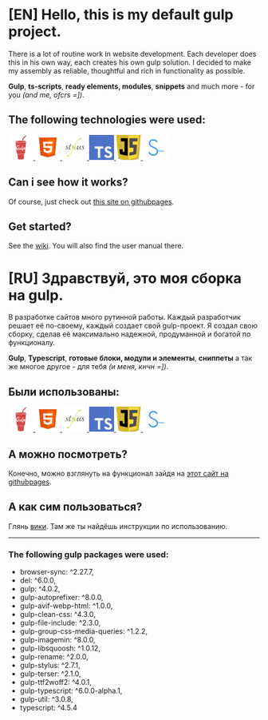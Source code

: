 # **[EN]** Hello, this is my default gulp project.
<!-- Ctrl + Shift + V => live view this file in VS Code -->

There is a lot of routine work in website development. Each developer does this in his own way, each creates his own gulp solution.
I decided to make my assembly as reliable, thoughtful and rich in functionality as possible.

**Gulp**, **ts-scripts**, **ready elements, modules**, **snippets** and much more - for you *(and me, ofcrs =])*.

## The following technologies were used:

<a href='//gulpjs.com/'>
<img src="readmeFiles/readme/gulp.png" width=50px alt='gulp' />
</a>
<a href='//developer.mozilla.org/en-US/docs/Learn/Getting_started_with_the_web/HTML_basics'>
<img src="readmeFiles/readme/html5.png" width=50px alt='html5' />
</a>
<a href='//stylus-lang.com/'>
<img src="readmeFiles/readme/stylus.png" width=50px alt='stylus' />
</a>
<a href='//typescriptlang.org/'>
<img src="readmeFiles/readme/ts.png" width=50px  alt='typescript'/>
</a>
<a href='//developer.mozilla.org/en-US/docs/Web/JavaScript'>
<img src="readmeFiles/readme/js.png" width=50px  alt='javascript'/>
</a>
<a href='//swiperjs.com/'><img src="readmeFiles/readme/swiper.png" width=50px alt='swiper' />
</a>

<br>

## Can i see how it works?
Of course, just check out [this site on githubpages].

## Get started? 
See the [wiki].
You will also find the user manual there.

# **[RU]** Здравствуй, это моя сборка на gulp.
<!-- Ctrl + Shift + V => live view this file in VS Code -->
В разработке сайтов много рутинной работы. Каждый разработчик решает её по-своему, каждый создает свой gulp-проект.
Я создал свою сборку, сделав её максимально надежной, продуманной и богатой по функционалу.

**Gulp**, **Typescript**, **готовые блоки, модули и элементы**, **сниппеты** а так же многое другое - для тебя *(и меня, кнчн =])*.

## Были использованы:

<a href='//gulpjs.com/'>
<img src="readmeFiles/readme/gulp.png" width=50px alt='gulp' />
</a>
<a href='//developer.mozilla.org/en-US/docs/Learn/Getting_started_with_the_web/HTML_basics'>
<img src="readmeFiles/readme/html5.png" width=50px alt='html5' />
</a>
<a href='//stylus-lang.com/'>
<img src="readmeFiles/readme/stylus.png" width=50px alt='stylus' />
</a>
<a href='//typescriptlang.org/'>
<img src="readmeFiles/readme/ts.png" width=50px  alt='typescript'/>
</a>
<a href='//developer.mozilla.org/en-US/docs/Web/JavaScript'>
<img src="readmeFiles/readme/js.png" width=50px  alt='javascript'/>
</a>
<a href='//swiperjs.com/'><img src="readmeFiles/readme/swiper.png" width=50px alt='swiper' />
</a>

<br>

## А можно посмотреть?
Конечно, можно взглянуть на функционал зайдя на [этот сайт на githubpages].

## А как сим пользоваться? 
Глянь [вики].
Там же ты найдёшь инструкции по использованию.


[this site on githubpages]: https://ulyanov-programmer.github.io/Gulp_Default_Project/Gulp_Default_Project/
[этот сайт на githubpages]: https://ulyanov-programmer.github.io/Gulp_Default_Project/Gulp_Default_Project/
[wiki]: https://github.com/Ulyanov-programmer/Gulp_Default_Project/wiki
[вики]: https://github.com/Ulyanov-programmer/Gulp_Default_Project/wiki

---
### The following gulp packages were used:
- browser-sync: ^2.27.7,
- del: ^6.0.0,
- gulp: ^4.0.2,
- gulp-autoprefixer: ^8.0.0,
- gulp-avif-webp-html: ^1.0.0,
- gulp-clean-css: ^4.3.0,
- gulp-file-include: ^2.3.0,
- gulp-group-css-media-queries: ^1.2.2,
- gulp-imagemin: ^8.0.0,
- gulp-libsquoosh: ^1.0.12,
- gulp-rename: ^2.0.0,
- gulp-stylus: ^2.7.1,
- gulp-terser: ^2.1.0,
- gulp-ttf2woff2: ^4.0.1,
- gulp-typescript: ^6.0.0-alpha.1,
- gulp-util: ^3.0.8,
- typescript: ^4.5.4
